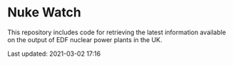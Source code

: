 # Nuke Watch

This repository includes code for retrieving the latest information available on the output of EDF nuclear power plants in the UK.

Last updated: 2021-03-02 17:16